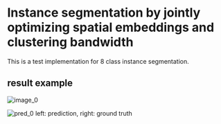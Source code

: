 # Instance segmentation by jointly optimizing spatial embeddings and clustering bandwidth

This is a test implementation for 8 class instance segmentation.

## result example 


![image_0](https://user-images.githubusercontent.com/39827302/82140790-46cdbe00-986c-11ea-9340-83001a63641f.png)


![pred_0](https://user-images.githubusercontent.com/39827302/82140799-5baa5180-986c-11ea-97b3-86244a18cde1.png)
left: prediction, right: ground truth
